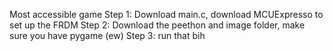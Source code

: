 Most accessible game 
Step 1: Download main.c, download MCUExpresso to set up the FRDM 
Step 2: Download the peethon and image folder, make sure you have pygame (ew)
Step 3: run that bih
